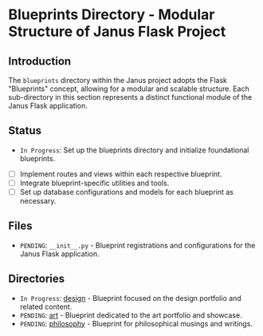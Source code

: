 # Blueprints Directory - Modular Structure of Janus Flask Project

## Introduction
The `blueprints` directory within the Janus project adopts the Flask "Blueprints" concept, allowing for a modular and scalable structure. Each sub-directory in this section represents a distinct functional module of the Janus Flask application.

## Status
- `In Progress`: Set up the blueprints directory and initialize foundational blueprints.
- [ ] Implement routes and views within each respective blueprint.
- [ ] Integrate blueprint-specific utilities and tools.
- [ ] Set up database configurations and models for each blueprint as necessary.
  
## Files
- `PENDING`: `__init__.py` - Blueprint registrations and configurations for the Janus Flask application.

## Directories
- `In Progress`: [design](./design) - Blueprint focused on the design portfolio and related content.
- `PENDING`: [art](./art) - Blueprint dedicated to the art portfolio and showcase.
- `PENDING`: [philosophy](./philosophy) - Blueprint for philosophical musings and writings.
